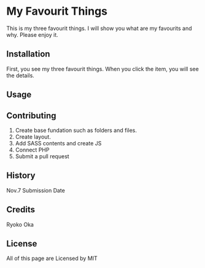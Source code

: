 # My Favourit Things

This is my three favourit things. I will show you what are my favourits and why. Please enjoy it.

## Installation

First, you see my three favourit things.
When you click the item, you will see the details.

## Usage



## Contributing

1. Create base fundation such as folders and files.
2. Create layout.
3. Add SASS contents and create JS
4. Connect PHP
5. Submit a pull request

## History
Nov.7 Submission Date

## Credits

Ryoko Oka

## License

All of this page are Licensed by MIT
